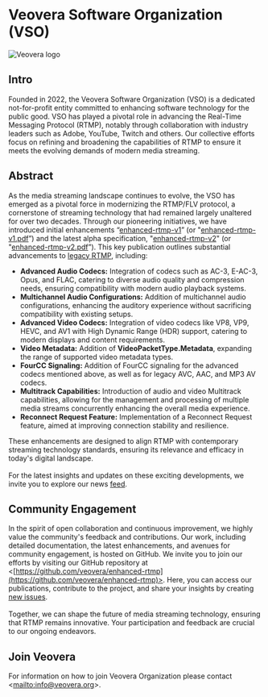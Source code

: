 <!-- THIS FILE IS GENERATED, DON'T EDIT -->

# Veovera Software Organization (VSO)

![Veovera logo](https://veovera.github.io/enhanced-rtmp/vso_logo.png)

## Intro

Founded in 2022, the Veovera Software Organization (VSO) is a dedicated not-for-profit entity committed to enhancing software technology for the public good. VSO has played a pivotal role in advancing the Real-Time Messaging Protocol (RTMP), notably through collaboration with industry leaders such as Adobe, YouTube, Twitch and others. Our collective efforts focus on refining and broadening the capabilities of RTMP to ensure it meets the evolving demands of modern media streaming.

## Abstract

As the media streaming landscape continues to evolve, the VSO has emerged as a pivotal force in modernizing the RTMP/FLV protocol, a cornerstone of streaming technology that had remained largely unaltered for over two decades. Through our pioneering initiatives, we have introduced initial enhancements “[enhanced-rtmp-v1](https://veovera.github.io/enhanced-rtmp/docs/enhanced/enhanced-rtmp-v1)” (or "[enhanced-rtmp-v1.pdf](https://veovera.github.io/enhanced-rtmp/docs/enhanced/enhanced-rtmp-v1.pdf)”) and the latest alpha specification, "[enhanced-rtmp-v2](https://veovera.github.io/enhanced-rtmp/docs/enhanced/enhanced-rtmp-v2)" (or "[enhanced-rtmp-v2.pdf](https://veovera.github.io/enhanced-rtmp/docs/enhanced/enhanced-rtmp-v2.pdf)”). This key publication outlines substantial advancements to [legacy RTMP](https://veovera.org/docs/legacy/), including:

- **Advanced Audio Codecs:** Integration of codecs such as AC-3, E-AC-3, Opus, and FLAC, catering to diverse audio quality and compression needs, ensuring compatibility with modern audio playback systems.
- **Multichannel Audio Configurations:** Addition of multichannel audio configurations, enhancing the auditory experience without sacrificing compatibility with existing setups.
- **Advanced Video Codecs:** Integration of video codecs like VP8, VP9, HEVC, and AV1 with High Dynamic Range (HDR) support, catering to modern displays and content requirements.
- **Video Metadata:** Addition of **VideoPacketType.Metadata**, expanding the range of supported video metadata types.
- **FourCC Signaling:** Addition of FourCC signaling for the advanced codecs mentioned above, as well as for legacy AVC, AAC, and MP3 AV codecs.
- **Multitrack Capabilities:** Introduction of audio and video Multitrack capabilities, allowing for the management and processing of multiple media streams concurrently enhancing the overall media experience.
- **Reconnect Request Feature:** Implementation of a Reconnect Request feature, aimed at improving connection stability and resilience.

These enhancements are designed to align RTMP with contemporary streaming technology standards, ensuring its relevance and efficacy in today's digital landscape. \
&nbsp; \
For the latest insights and updates on these exciting developments, we invite you to explore our news [feed](https://veovera.github.io/enhanced-rtmp/docs/news/feed).

## Community Engagement

In the spirit of open collaboration and continuous improvement, we highly value the community's feedback and contributions. Our work, including detailed documentation, the latest enhancements, and avenues for community engagement, is hosted on GitHub. We invite you to join our efforts by visiting our GitHub repository at <[https://github.com/veovera/enhanced-rtmp](https://github.com/veovera/enhanced-rtmp)>. Here, you can access our publications, contribute to the project, and share your insights by creating [new issues](https://github.com/veovera/enhanced-rtmp/issues). \
&nbsp; \
Together, we can shape the future of media streaming technology, ensuring that RTMP remains innovative. Your participation and feedback are crucial to our ongoing endeavors.

## Join Veovera

For information on how to join Veovera Organization please contact <[mailto:info@veovera.org](mailto:info@veovera.org)>.
